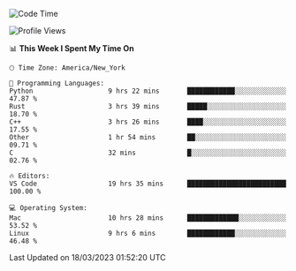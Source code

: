 <!--START_SECTION:waka-->
![Code Time](http://img.shields.io/badge/Code%20Time-229%20hrs%2056%20mins-blue)

![Profile Views](http://img.shields.io/badge/Profile%20Views-3-blue)

📊 **This Week I Spent My Time On** 

```text
🕑︎ Time Zone: America/New_York

💬 Programming Languages: 
Python                   9 hrs 22 mins       ████████████░░░░░░░░░░░░░   47.87 % 
Rust                     3 hrs 39 mins       █████░░░░░░░░░░░░░░░░░░░░   18.70 % 
C++                      3 hrs 26 mins       ████░░░░░░░░░░░░░░░░░░░░░   17.55 % 
Other                    1 hr 54 mins        ██░░░░░░░░░░░░░░░░░░░░░░░   09.71 % 
C                        32 mins             █░░░░░░░░░░░░░░░░░░░░░░░░   02.76 % 

🔥 Editors: 
VS Code                  19 hrs 35 mins      █████████████████████████   100.00 % 

💻 Operating System: 
Mac                      10 hrs 28 mins      █████████████░░░░░░░░░░░░   53.52 % 
Linux                    9 hrs 6 mins        ████████████░░░░░░░░░░░░░   46.48 % 
```


 Last Updated on 18/03/2023 01:52:20 UTC
<!--END_SECTION:waka-->
